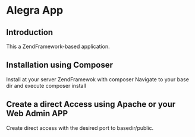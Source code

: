 # Alegra App

## Introduction

This a ZendFramework-based application.

## Installation using Composer

Install at your server ZendFramewok with composer
Navigate to your base dir and execute
	composer install


## Create a direct Access using Apache or your Web Admin APP
Create direct access with the desired port to basedir/public. 


